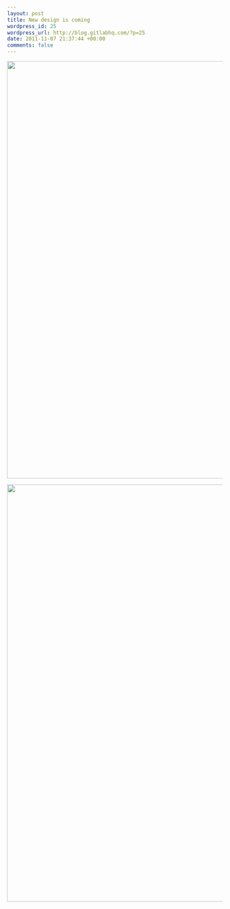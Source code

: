 ```yaml
--- 
layout: post
title: New design is coming
wordpress_id: 25
wordpress_url: http://blog.gitlabhq.com/?p=25
date: 2011-11-07 21:37:44 +00:00
comments: false
---
```

<a href="http://blog.gitlabhq.com/wp-content/uploads/2011/11/gitlab_issues1.png"><img src="http://blog.gitlabhq.com/wp-content/uploads/2011/11/gitlab_issues1.png" alt="" title="Issues" width="974" class="alignnone size-full wp-image-27" /></a>

<a href="http://blog.gitlabhq.com/wp-content/uploads/2011/11/GitLab-rails2.png"><img src="http://blog.gitlabhq.com/wp-content/uploads/2011/11/GitLab-rails2.png" alt="" title="Commits" width="974"  class="alignnone size-full wp-image-31" /></a>
